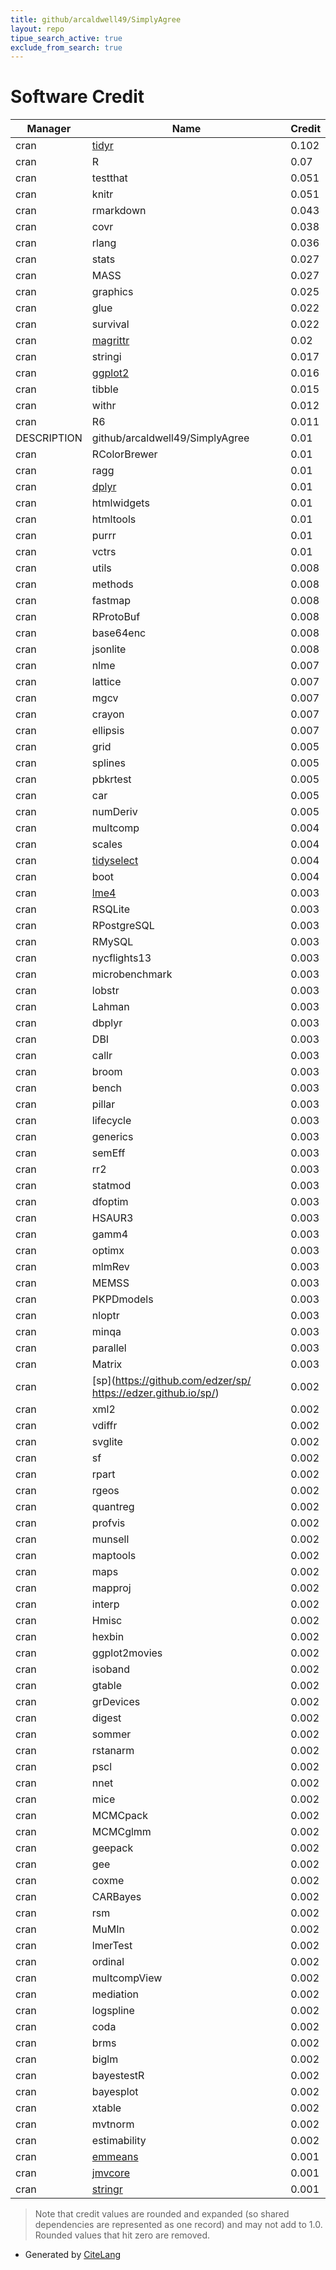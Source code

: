 ```yaml
---
title: github/arcaldwell49/SimplyAgree
layout: repo
tipue_search_active: true
exclude_from_search: true
---
```

# Software Credit

|Manager|Name|Credit|
|-------|----|------|
|cran|[tidyr](https://tidyr.tidyverse.org)|0.102|
|cran|R|0.07|
|cran|testthat|0.051|
|cran|knitr|0.051|
|cran|rmarkdown|0.043|
|cran|covr|0.038|
|cran|rlang|0.036|
|cran|stats|0.027|
|cran|MASS|0.027|
|cran|graphics|0.025|
|cran|glue|0.022|
|cran|survival|0.022|
|cran|[magrittr](https://magrittr.tidyverse.org)|0.02|
|cran|stringi|0.017|
|cran|[ggplot2](https://ggplot2.tidyverse.org)|0.016|
|cran|tibble|0.015|
|cran|withr|0.012|
|cran|R6|0.011|
|DESCRIPTION|github/arcaldwell49/SimplyAgree|0.01|
|cran|RColorBrewer|0.01|
|cran|ragg|0.01|
|cran|[dplyr](https://dplyr.tidyverse.org)|0.01|
|cran|htmlwidgets|0.01|
|cran|htmltools|0.01|
|cran|purrr|0.01|
|cran|vctrs|0.01|
|cran|utils|0.008|
|cran|methods|0.008|
|cran|fastmap|0.008|
|cran|RProtoBuf|0.008|
|cran|base64enc|0.008|
|cran|jsonlite|0.008|
|cran|nlme|0.007|
|cran|lattice|0.007|
|cran|mgcv|0.007|
|cran|crayon|0.007|
|cran|ellipsis|0.007|
|cran|grid|0.005|
|cran|splines|0.005|
|cran|pbkrtest|0.005|
|cran|car|0.005|
|cran|numDeriv|0.005|
|cran|multcomp|0.004|
|cran|scales|0.004|
|cran|[tidyselect](https://tidyselect.r-lib.org)|0.004|
|cran|boot|0.004|
|cran|[lme4](https://github.com/lme4/lme4/)|0.003|
|cran|RSQLite|0.003|
|cran|RPostgreSQL|0.003|
|cran|RMySQL|0.003|
|cran|nycflights13|0.003|
|cran|microbenchmark|0.003|
|cran|lobstr|0.003|
|cran|Lahman|0.003|
|cran|dbplyr|0.003|
|cran|DBI|0.003|
|cran|callr|0.003|
|cran|broom|0.003|
|cran|bench|0.003|
|cran|pillar|0.003|
|cran|lifecycle|0.003|
|cran|generics|0.003|
|cran|semEff|0.003|
|cran|rr2|0.003|
|cran|statmod|0.003|
|cran|dfoptim|0.003|
|cran|HSAUR3|0.003|
|cran|gamm4|0.003|
|cran|optimx|0.003|
|cran|mlmRev|0.003|
|cran|MEMSS|0.003|
|cran|PKPDmodels|0.003|
|cran|nloptr|0.003|
|cran|minqa|0.003|
|cran|parallel|0.003|
|cran|Matrix|0.003|
|cran|[sp](https://github.com/edzer/sp/ https://edzer.github.io/sp/)|0.002|
|cran|xml2|0.002|
|cran|vdiffr|0.002|
|cran|svglite|0.002|
|cran|sf|0.002|
|cran|rpart|0.002|
|cran|rgeos|0.002|
|cran|quantreg|0.002|
|cran|profvis|0.002|
|cran|munsell|0.002|
|cran|maptools|0.002|
|cran|maps|0.002|
|cran|mapproj|0.002|
|cran|interp|0.002|
|cran|Hmisc|0.002|
|cran|hexbin|0.002|
|cran|ggplot2movies|0.002|
|cran|isoband|0.002|
|cran|gtable|0.002|
|cran|grDevices|0.002|
|cran|digest|0.002|
|cran|sommer|0.002|
|cran|rstanarm|0.002|
|cran|pscl|0.002|
|cran|nnet|0.002|
|cran|mice|0.002|
|cran|MCMCpack|0.002|
|cran|MCMCglmm|0.002|
|cran|geepack|0.002|
|cran|gee|0.002|
|cran|coxme|0.002|
|cran|CARBayes|0.002|
|cran|rsm|0.002|
|cran|MuMIn|0.002|
|cran|lmerTest|0.002|
|cran|ordinal|0.002|
|cran|multcompView|0.002|
|cran|mediation|0.002|
|cran|logspline|0.002|
|cran|coda|0.002|
|cran|brms|0.002|
|cran|biglm|0.002|
|cran|bayestestR|0.002|
|cran|bayesplot|0.002|
|cran|xtable|0.002|
|cran|mvtnorm|0.002|
|cran|estimability|0.002|
|cran|[emmeans](https://github.com/rvlenth/emmeans)|0.001|
|cran|[jmvcore](https://www.jamovi.org)|0.001|
|cran|[stringr](http://stringr.tidyverse.org)|0.001|


> Note that credit values are rounded and expanded (so shared dependencies are represented as one record) and may not add to 1.0. Rounded values that hit zero are removed.


- Generated by [CiteLang](https://github.com/vsoch/citelang)
